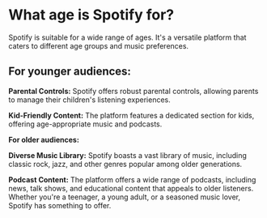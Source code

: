 # What age is Spotify for?

Spotify is suitable for a wide range of ages. It's a versatile platform that caters to different age groups and music preferences.

## For younger audiences:

**Parental Controls:** Spotify offers robust parental controls, allowing parents to manage their children's listening experiences.

**Kid-Friendly Content:** The platform features a dedicated section for kids, offering age-appropriate music and podcasts.

**For older audiences:**

**Diverse Music Library:** Spotify boasts a vast library of music, including classic rock, jazz, and other genres popular among older generations.

**Podcast Content:** The platform offers a wide range of podcasts, including news, talk shows, and educational content that appeals to older listeners.
Whether you're a teenager, a young adult, or a seasoned music lover, Spotify has something to offer.

